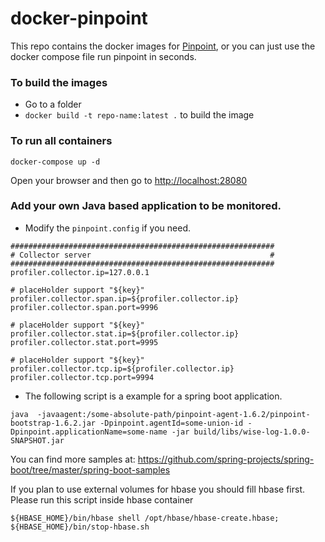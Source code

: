 # docker-pinpoint

This repo contains the docker images for [Pinpoint](https://github.com/naver/pinpoint), or you can just use the docker compose file run pinpoint in seconds.

### To build the images
* Go to a folder
* `docker build -t repo-name:latest .` to build the image

### To run all containers

```
docker-compose up -d
```

Open your browser and then go to <http://localhost:28080>


### Add your own Java based application to be monitored.

* Modify the `pinpoint.config` if you need.

```
###########################################################
# Collector server                                        #
###########################################################
profiler.collector.ip=127.0.0.1

# placeHolder support "${key}"
profiler.collector.span.ip=${profiler.collector.ip}
profiler.collector.span.port=9996

# placeHolder support "${key}"
profiler.collector.stat.ip=${profiler.collector.ip}
profiler.collector.stat.port=9995

# placeHolder support "${key}"
profiler.collector.tcp.ip=${profiler.collector.ip}
profiler.collector.tcp.port=9994

```


* The following script is a example for a spring boot application.

```shell
java  -javaagent:/some-absolute-path/pinpoint-agent-1.6.2/pinpoint-bootstrap-1.6.2.jar -Dpinpoint.agentId=some-union-id -Dpinpoint.applicationName=some-name -jar build/libs/wise-log-1.0.0-SNAPSHOT.jar

```
You can find more samples at: <https://github.com/spring-projects/spring-boot/tree/master/spring-boot-samples>

If you plan to use external volumes for hbase you should fill hbase first.
Please run this script inside hbase container
```
${HBASE_HOME}/bin/hbase shell /opt/hbase/hbase-create.hbase; ${HBASE_HOME}/bin/stop-hbase.sh
```
